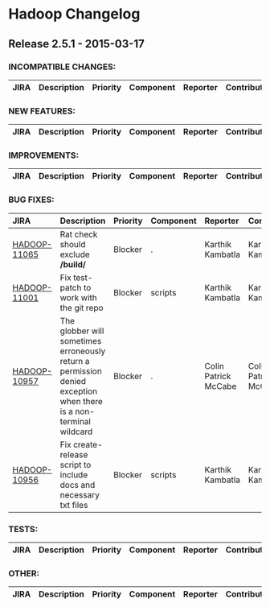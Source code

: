# Hadoop Changelog

## Release 2.5.1 - 2015-03-17

### INCOMPATIBLE CHANGES:

| JIRA | Description | Priority | Component | Reporter | Contributor |
|:---- |:---- | :--- |:---- |:---- |:---- |


### NEW FEATURES:

| JIRA | Description | Priority | Component | Reporter | Contributor |
|:---- |:---- | :--- |:---- |:---- |:---- |


### IMPROVEMENTS:

| JIRA | Description | Priority | Component | Reporter | Contributor |
|:---- |:---- | :--- |:---- |:---- |:---- |


### BUG FIXES:

| JIRA | Description | Priority | Component | Reporter | Contributor |
|:---- |:---- | :--- |:---- |:---- |:---- |
| [HADOOP-11065](https://issues.apache.org/jira/browse/HADOOP-11065) | Rat check should exclude **/build/** |  Blocker | . | Karthik Kambatla | Karthik Kambatla |
| [HADOOP-11001](https://issues.apache.org/jira/browse/HADOOP-11001) | Fix test-patch to work with the git repo |  Blocker | scripts | Karthik Kambatla | Karthik Kambatla |
| [HADOOP-10957](https://issues.apache.org/jira/browse/HADOOP-10957) | The globber will sometimes erroneously return a permission denied exception when there is a non-terminal wildcard |  Blocker | . | Colin Patrick McCabe | Colin Patrick McCabe |
| [HADOOP-10956](https://issues.apache.org/jira/browse/HADOOP-10956) | Fix create-release script to include docs and necessary txt files |  Blocker | scripts | Karthik Kambatla | Karthik Kambatla |


### TESTS:

| JIRA | Description | Priority | Component | Reporter | Contributor |
|:---- |:---- | :--- |:---- |:---- |:---- |


### OTHER:

| JIRA | Description | Priority | Component | Reporter | Contributor |
|:---- |:---- | :--- |:---- |:---- |:---- |


